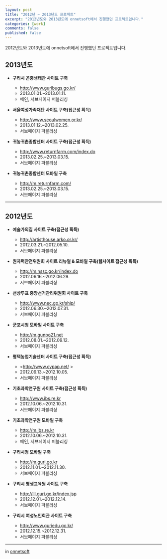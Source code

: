 ```yaml
---
layout: post
title: "2012년 ~ 2013년도 프로젝트"
excerpt: "2012년도와 2013년도에 onnetsoft에서 진행했던 프로젝트입니다."
categories: [work]
comments: false
published: false
---
```


2012년도와 2013년도에 onnetsoft에서 진행했던 프로젝트입니다.

## 2013년도

- **구리시 곤충생태관 사이트 구축**
    - <http://www.guribugs.go.kr/>  
    - 2013.01.01.~2013.01.11.  
    - 메인, 서브페이지 퍼블리싱  

- **서울여성가족재단 사이트 구축(접근성 획득)**
    - <http://www.seoulwomen.or.kr/>  
    - 2013.01.12.~2013.02.25.  
    - 서브페이지 퍼블리싱  

- **귀농귀촌종합센터 사이트 구축(접근성 획득)**
    - <http://www.returnfarm.com/index.do>  
    - 2013.02.25.~2013.03.15.  
    - 서브페이지 퍼블리싱  

- **귀농귀촌종합센터 모바일 구축**
    - <http://m.returnfarm.com/>  
    - 2013.02.25.~2013.03.15.  
    - 서브페이지 퍼블리싱  

---

## 2012년도

- **예술가의집 사이트 구축(접근성 획득)**
    - <http://artisthouse.arko.or.kr/>  
    - 2012.03.21.~2012.05.10.   
    - 서브페이지 퍼블리싱  

- **원자력안전위원회 사이트 리뉴얼 & 모바일 구축(웹사이트 접근성 획득)**  
    - <http://m.nssc.go.kr/index.do>  
    - 2012.06.16.~2012.06.29.   
    - 서브페이지 퍼블리싱  

- **선상투표 중앙선거관리위원회 사이트 구축**
    - <http://www.nec.go.kr/ship/>  
    - 2012.06.30.~2012.07.31.  
    - 서브페이지 퍼블리싱  

- **군포시청 모바일 사이트 구축**
    - <http://m.gunpo21.net>  
    - 2012.08.01.~2012.09.12.  
    - 서브페이지 퍼블리싱  

- **평택농업기술센터 사이트 구축(접근성 획득)**
    - <http://www.cypap.net/ >  
    - 2012.09.13.~2012.10.05.  
    - 서브페이지 퍼블리싱  

- **기초과학연구원 사이트 구축(접근성 획득)**
    - <http://www.ibs.re.kr>  
    - 2012.10.06.~2012.10.31.  
    - 서브페이지 퍼블리싱  

- **기초과학연구원 모바일 구축**
    - <http://m.ibs.re.kr>  
    - 2012.10.06.~2012.10.31.  
    - 메인, 서브페이지 퍼블리싱  

- **구리시청 모바일 구축**
    - <http://m.guri.go.kr>  
    - 2012.11.01.~2012.11.30.  
    - 서브페이지 퍼블리싱  

- **구리시 평생교육원 사이트 구축**
    - <http://lll.guri.go.kr/index.jsp>  
    - 2012.12.01.~2012.12.14.  
    - 서브페이지 퍼블리싱  

- **구리시 여성노인회관 사이트 구축**
    - <http://www.guriedu.go.kr/>  
    - 2012.12.15.~2012.12.31.  
    - 서브페이지 퍼블리싱  

---
in [onnetsoft](http://www.onnetsoft.co.kr/)


